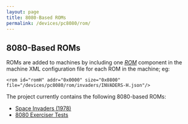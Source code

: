 ```yaml
---
layout: page
title: 8080-Based ROMs
permalink: /devices/pc8080/rom/
---
```


8080-Based ROMs
---

ROMs are added to machines by including one *[ROM](/docs/pcx86/rom/)* component in the machine XML configuration file
for each ROM in the machine; eg:

	<rom id="romH" addr="0x0000" size="0x0800" file="/devices/pc8080/rom/invaders/INVADERS-H.json"/>

The project currently contains the following 8080-based ROMs:

 * [Space Invaders (1978)](invaders/)
 * [8080 Exerciser Tests](exerciser/)
